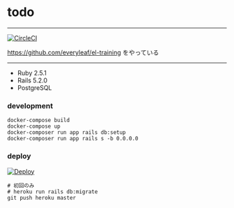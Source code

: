 # todo

---

[![CircleCI](https://circleci.com/gh/mrtc0/todo.svg?style=svg)](https://circleci.com/gh/mrtc0/todo)

https://github.com/everyleaf/el-training をやっている

---

- Ruby 2.5.1
- Rails 5.2.0
- PostgreSQL

### development

```shell
docker-compose build
docker-compose up
docker-composer run app rails db:setup
docker-composer run app rails s -b 0.0.0.0
```

### deploy

[![Deploy](https://www.herokucdn.com/deploy/button.png)](https://heroku.com/deploy?template=https://github.com/mrtc0/todo)

```shell
# 初回のみ
# heroku run rails db:migrate
git push heroku master
```
